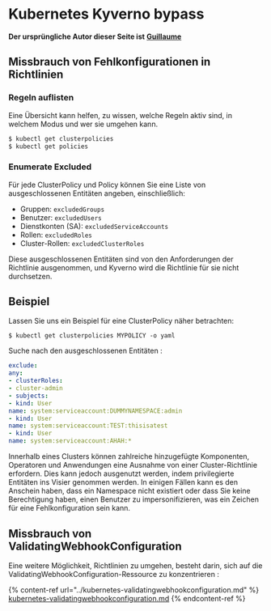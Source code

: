 # Kubernetes Kyverno bypass

**Der ursprüngliche Autor dieser Seite ist** [**Guillaume**](https://www.linkedin.com/in/guillaume-chapela-ab4b9a196)

## Missbrauch von Fehlkonfigurationen in Richtlinien

### Regeln auflisten

Eine Übersicht kann helfen, zu wissen, welche Regeln aktiv sind, in welchem Modus und wer sie umgehen kann.
```bash
$ kubectl get clusterpolicies
$ kubectl get policies
```
### Enumerate Excluded

Für jede ClusterPolicy und Policy können Sie eine Liste von ausgeschlossenen Entitäten angeben, einschließlich:

* Gruppen: `excludedGroups`
* Benutzer: `excludedUsers`
* Dienstkonten (SA): `excludedServiceAccounts`
* Rollen: `excludedRoles`
* Cluster-Rollen: `excludedClusterRoles`

Diese ausgeschlossenen Entitäten sind von den Anforderungen der Richtlinie ausgenommen, und Kyverno wird die Richtlinie für sie nicht durchsetzen.

## Beispiel&#x20;

Lassen Sie uns ein Beispiel für eine ClusterPolicy näher betrachten:&#x20;
```
$ kubectl get clusterpolicies MYPOLICY -o yaml
```
Suche nach den ausgeschlossenen Entitäten :&#x20;
```yaml
exclude:
any:
- clusterRoles:
- cluster-admin
- subjects:
- kind: User
name: system:serviceaccount:DUMMYNAMESPACE:admin
- kind: User
name: system:serviceaccount:TEST:thisisatest
- kind: User
name: system:serviceaccount:AHAH:*

```
Innerhalb eines Clusters können zahlreiche hinzugefügte Komponenten, Operatoren und Anwendungen eine Ausnahme von einer Cluster-Richtlinie erfordern. Dies kann jedoch ausgenutzt werden, indem privilegierte Entitäten ins Visier genommen werden. In einigen Fällen kann es den Anschein haben, dass ein Namespace nicht existiert oder dass Sie keine Berechtigung haben, einen Benutzer zu impersonifizieren, was ein Zeichen für eine Fehlkonfiguration sein kann.

## Missbrauch von ValidatingWebhookConfiguration

Eine weitere Möglichkeit, Richtlinien zu umgehen, besteht darin, sich auf die ValidatingWebhookConfiguration-Ressource zu konzentrieren :&#x20;

{% content-ref url="../kubernetes-validatingwebhookconfiguration.md" %}
[kubernetes-validatingwebhookconfiguration.md](../kubernetes-validatingwebhookconfiguration.md)
{% endcontent-ref %}
